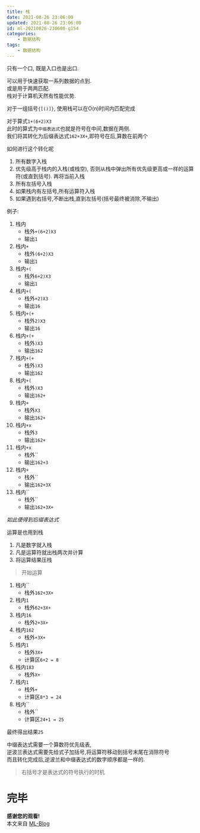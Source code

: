 ```yaml
---
title: 栈
date: 2021-08-26 23:06:00
updated: 2021-08-26 23:06:00
id: ml-20210826-230600-g154
categories:
	- 数据结构
tags: 
	- 数据结构
---
```


只有一个口, 既是入口也是出口.  

可以用于快速获取一系列数据的点到.  
或是用于两两匹配.  
栈对于计算机天然有性能优势.

<!--more-->

对于一组括号`{[()]}`, 使用栈可以在O(n)时间内匹配完成

对于算式`1+(6+2)X3`  
此时的算式为`中缀表达式`也就是符号在中间,数据在两侧.  
我们将其转化为后缀表达式`162+3X+`,即符号在后,算数在前两个  

如何进行这个转化呢  
1. 所有数字入栈
2. 优先级高于栈内的入栈(或栈空), 否则从栈中弹出所有优先级更高或一样的运算符(或直到括号). 再将当前入栈  
3. 所有左括号入栈
4. 如果栈内有左括号,所有运算符入栈
5. 如果遇到右括号,不断出栈,直到左括号(括号最终被消除,不输出)


例子:  

1. 栈内
	* 栈外`+(6+2)X3`
	* 输出`1`
2. 栈内`+`
	* 栈外`(6+2)X3`
	* 输出`1`
3. 栈内`+(`
	* 栈外`6+2)X3`
	* 输出`1`
4. 栈内`+(`
	* 栈外`+2)X3`
	* 输出`16`
5. 栈内`+(+`
	* 栈外`2)X3`
	* 输出`16`
6. 栈内`+(+`
	* 栈外`)X3`
	* 输出`162`
7. 栈内`+(+`
	* 栈外`)X3`
	* 输出`162`
8. 栈内`+(`
	* 栈外`)X3`
	* 输出`162+`
9. 栈内`+`
	* 栈外`X3`
	* 输出`162+`
10. 栈内`+x`
	* 栈外`3`
	* 输出`162+`
11. 栈内`+x`
	* 栈外``
	* 输出`162+3`
12. 栈内`+`
	* 栈外``
	* 输出`162+3X`
13. 栈内``
	* 栈外``
	* 输出`162+3X+`

*如此便得到后缀表达式*

运算是也用到栈  

1. 凡是数字就入栈
2. 凡是运算符就出栈两次并计算
3. 将运算结果压栈

> 开始运算

1. 栈内``
	* 栈外`162+3X+`
1. 栈内`1`
	* 栈外`62+3X+`
1. 栈内`16`
	* 栈外`2+3X+`
1. 栈内`162`
	* 栈外`+3X+`
1. 栈内`1`
	* 栈外`3X+`
    * 计算区`6+2 = 8`
1. 栈内`183`
	* 栈外`X+`
1. 栈内`1`
	* 栈外`+`
    * 计算区`8*3 = 24`
1. 栈内``
	* 栈外``
    * 计算区`24+1 = 25`

最终得出结果`25`

中缀表达式需要一个算数符优先级表,  
逆波兰表达式需要先给式子加括号,将运算符移动到括号末尾在消除符号  
而且转化完成后,逆波兰和中缀表达式的数字顺序都是一样的.

> 右括号才是表达式的符号执行的时机

# 完毕

**感谢您的观看!**  
本文来自 [ML-Blog][ML-Blog_Link]

<!-- 图片 -->

<!-- 链接 -->

<!-- 水印 -->
[ML-Blog_Link]:https://userminghaoli.github.io/ "我的博客"
